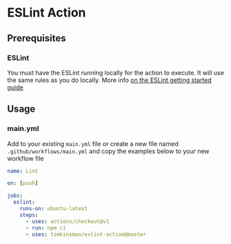 # ESLint Action

## Prerequisites

### ESLint
You must have the ESLint running locally for the action to execute. It will use the same rules as you do locally.
More info [on the ESLint getting started guide](https://eslint.org/docs/user-guide/getting-started#installation-and-usage)

## Usage

### main.yml

Add to your existing `main.yml` file or create a new file named `.github/workflows/main.yml` and copy the examples below to your new workflow file

```yml
name: Lint

on: [push]

jobs:
  eslint:
    runs-on: ubuntu-latest
    steps:
      - uses: actions/checkout@v1
      - run: npm ci
      - uses: timkinsman/eslint-action@master
```
